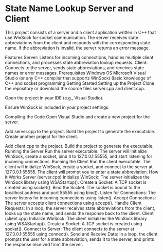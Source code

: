 # State Name Lookup Server and Client
This project consists of a server and a client application written in C++ that use WinSock for socket communication. The server receives state abbreviations from the client and responds with the corresponding state name. If the abbreviation is invalid, the server returns an error message.

Features
Server: Listens for incoming connections, handles multiple client connections, and processes state abbreviation lookup requests.
Client: Connects to the server, sends state abbreviations, and receives state names or error messages.
Prerequisites
Windows OS
Microsoft Visual Studio (or any C++ compiler that supports WinSock)
Basic knowledge of C++ and socket programming
Getting Started
Setting up the Project
Clone the repository or download the source files server.cpp and client.cpp.

Open the project in your IDE (e.g., Visual Studio).

Ensure WinSock is included in your project settings.

Compiling the Code
Open Visual Studio and create a new project for the server.

Add server.cpp to the project.
Build the project to generate the executable.
Create another project for the client.

Add client.cpp to the project.
Build the project to generate the executable.
Running the Server
Run the server executable.
The server will initialize WinSock, create a socket, bind it to 127.0.0.1:55555, and start listening for incoming connections.
Running the Client
Run the client executable.
The client will initialize WinSock, create a socket, and connect to the server at 127.0.0.1:55555.
The client will prompt you to enter a state abbreviation.
How it Works
Server (server.cpp)
Initialize WinSock: The server initializes the WinSock library using WSAStartup().
Create a Socket: A TCP socket is created using socket().
Bind the Socket: The socket is bound to the localhost address and port 55555 using bind().
Listen for Connections: The server listens for incoming connections using listen().
Accept Connections: The server accepts client connections using accept().
Handle Client Requests: In a loop, the server receives state abbreviations from the client, looks up the state name, and sends the response back to the client.
Client (client.cpp)
Initialize WinSock: The client initializes the WinSock library using WSAStartup().
Create a Socket: A TCP socket is created using socket().
Connect to Server: The client connects to the server at 127.0.0.1:55555 using connect().
Send and Receive Data: In a loop, the client prompts the user for a state abbreviation, sends it to the server, and prints the response received from the server.
